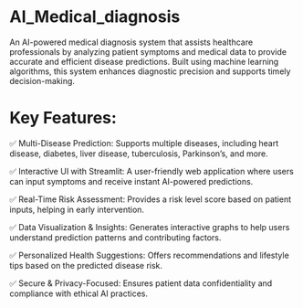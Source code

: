 # AI_Medical_diagnosis
An AI-powered medical diagnosis system that assists healthcare professionals by analyzing patient symptoms and medical data to provide accurate and efficient disease predictions. Built using machine learning algorithms, this system enhances diagnostic precision and supports timely decision-making.

# Key Features:
✅ Multi-Disease Prediction: Supports multiple diseases, including heart disease, diabetes, liver disease, tuberculosis, Parkinson’s, and more.

✅ Interactive UI with Streamlit: A user-friendly web application where users can input symptoms and receive instant AI-powered predictions.

✅ Real-Time Risk Assessment: Provides a risk level score based on patient inputs, helping in early intervention.

✅ Data Visualization & Insights: Generates interactive graphs to help users understand prediction patterns and contributing factors.

✅ Personalized Health Suggestions: Offers recommendations and lifestyle tips based on the predicted disease risk.

✅ Secure & Privacy-Focused: Ensures patient data confidentiality and compliance with ethical AI practices.
